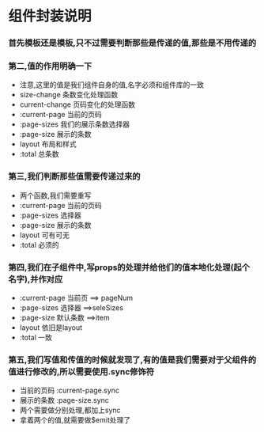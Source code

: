 # 组件封装说明

### 首先模板还是模板,只不过需要判断那些是传递的值,那些是不用传递的

### 第二,值的作用明确一下

+ 注意,这里的值是我们组件自身的值,名字必须和组件库的一致
+ size-change 条数变化处理函数
+ current-change 页码变化的处理函数
+ :current-page 当前的页码
+ :page-sizes 我们的展示条数选择器
+ :page-size 展示的条数
+ layout 布局和样式
+ :total 总条数

### 第三,我们判断那些值需要传递过来的

+ 两个函数,我们需要重写
+ :current-page 当前的页码
+ :page-sizes 选择器
+ :page-size 展示的条数
+ layout 可有可无
+ :total 必须的

### 第四,我们在子组件中,写props的处理并给他们的值本地化处理(起个名字),并作对应

+ :current-page 当前页 ==> pageNum
+ :page-sizes 选择器 ==>seleSizes
+ :page-size 默认条数 ==>item
+ layout 依旧是layout
+ :total 一致

### 第五,我们写值和传值的时候就发现了,有的值是我们需要对于父组件的值进行修改的,所以需要使用.sync修饰符

+ 当前的页码 :current-page.sync
+ 展示的条数 :page-size.sync
+ 两个需要做分别处理,都加上sync
+ 拿着两个的值,就需要做$emit处理了
